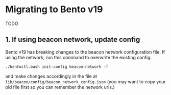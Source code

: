 # Migrating to Bento v19

TODO


## 1. If using beacon network, update config

Bento v19 has breaking changes to the beacon network configuration file. If using the network, run this command to overwrite the existing config: 

`./bentoctl.bash init-config beacon-network -f`

and make changes accordingly in the file at `lib/beacon/config/beacon_network_config.json` (you may want to copy your old file first so you can remember the network urls.)
